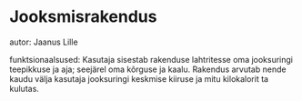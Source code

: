 # Jooksmisrakendus

autor: Jaanus Lille

funktsionaalsused: Kasutaja sisestab rakenduse lahtritesse oma jooksuringi teepikkuse ja aja; seejärel oma kõrguse ja kaalu. 
   Rakendus arvutab nende kaudu välja kasutaja jooksuringi keskmise kiiruse ja mitu kilokalorit ta kulutas. 
